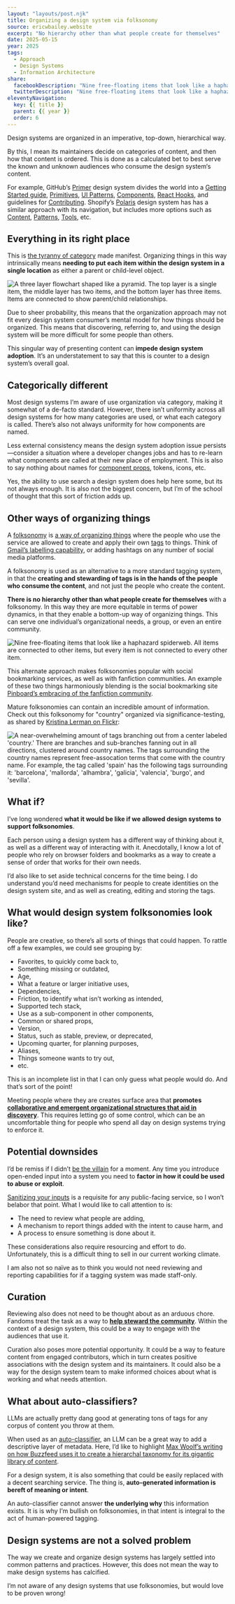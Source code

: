 ```yaml
---
layout: "layouts/post.njk"
title: Organizing a design system via folksonomy
source: ericwbailey.website
excerpt: "No hierarchy other than what people create for themselves"
date: 2025-05-15
year: 2025
tags:
  - Approach
  - Design Systems
  - Information Architecture
share:
  facebookDescription: "Nine free-floating items that look like a haphazard spiderweb. All items are connected to other items, but every item is not connected to every other item."
  twitterDescription: "Nine free-floating items that look like a haphazard spiderweb. All items are connected to other items, but every item is not connected to every other item."
eleventyNavigation:
  key: {{ title }}
  parent: {{ year }}
  order: 6
---
```


Design systems are organized in an imperative, top-down, hierarchical way.

By this, I mean its maintainers decide on categories of content, and then how that content is ordered. This is done as a calculated bet to best serve the known and unknown audiences who consume the design system‘s content.

For example, GitHub’s [Primer](https://primer.style/) design system divides the world into a [Getting Started guide](https://primer.style/product/getting-started/), [Primitives](https://primer.style/product/primitives/), [UI Patterns](https://primer.style/product/ui-patterns/), [Components](https://primer.style/product/components/), [React Hooks](https://primer.style/product/hooks/), and guidelines for [Contributing](https://primer.style/product/contribute/). Shopify’s [Polaris](https://polaris.shopify.com/) design system has has a similar approach with its navigation, but includes more options such as [Content](https://polaris.shopify.com/content), [Patterns](https://polaris.shopify.com/patterns), [Tools](https://polaris.shopify.com/tools), etc.

## Everything in its right place

This is [the tyranny of category](https://scottberkun.com/2012/the-tyranny-of-category/) made manifest. Organizing things in this way intrinsically means **needing to put each item within the design system in a single location** as either a parent or child-level object.

<picture>
  <source
    media="(prefers-color-scheme: dark)"
    srcset="{{ '/img/posts/organizing-a-design-system-via-folksonomy/category-on-dark.svg' | url }}">
  <img
    role="img"
    alt="A three layer flowchart shaped like a pyramid. The top layer is a single item, the middle layer has two items, and the bottom layer has three items. Items are connected to show parent/child relationships."
    src="{{ '/img/posts/organizing-a-design-system-via-folksonomy/category-on-light.svg' | url }}">
</picture>

Due to sheer probability, this means that the organization approach may not fit every design system consumer’s mental model for how things should be organized. This means that discovering, referring to, and using the design system will be more difficult for some people than others.

This singular way of presenting content can **impede design system adoption**. It’s an understatement to say that this is counter to a design system’s overall goal.

## Categorically different

Most design systems I’m aware of use organization via category, making it somewhat of a de-facto standard. However, there isn’t uniformity across all design systems for how many categories are used, or what each category is called. There’s also not always uniformity for how components are named.

Less external consistency means the design system adoption issue persists—consider a situation where a developer changes jobs and has to re-learn what components are called at their new place of employment. This is also to say nothing about names for [component props](https://react.dev/learn/passing-props-to-a-component), tokens, icons, etc.

Yes, the ability to use search a design system does help here some, but its not always enough. It is also not the biggest concern, but I’m of the school of thought that this sort of friction adds up.

## Other ways of organizing things

A [folksonomy](https://vanderwal.net/folksonomy.html) is [a way of organizing things](https://en.wikipedia.org/wiki/Folksonomy) where the people who use the service are allowed to create and apply their own [tags](https://en.wikipedia.org/wiki/Tag_(metadata)) to things. Think of [Gmail’s labelling capability](https://support.google.com/mail/answer/118708?hl=en&co=GENIE.Platform%3DDesktop), or adding hashtags on any number of social media platforms.

A folksonomy is used as an alternative to a more standard tagging system, in that the **creating and stewarding of tags is in the hands of the people who consume the content**, and not just the people who create the content.

**There is no hierarchy other than what people create for themselves** with a folksonomy. In this way they are more equitable in terms of power dynamics, in that they enable a bottom-up way of organizing things. This can serve one individual’s organizational needs, a group, or even an entire community.

<picture>
  <source
    media="(prefers-color-scheme: dark)"
    srcset="{{ '/img/posts/organizing-a-design-system-via-folksonomy/folksonomy-on-dark.svg' | url }}">
  <img
    role="img"
    alt="Nine free-floating items that look like a haphazard spiderweb. All items are connected to other items, but every item is not connected to every other item."
    src="{{ '/img/posts/organizing-a-design-system-via-folksonomy/folksonomy-on-light.svg' | url }}">
</picture>

This alternate approach makes folksonomies popular with social bookmarking services, as well as with fanfiction communities. An example of these two things harmoniously blending is the social bookmarking site [Pinboard’s embracing of the fanfiction community](https://idlewords.com/talks/fan_is_a_tool_using_animal.htm).

Mature folksonomies can contain an incredible amount of information. Check out this folksonomy for "country" organized via significance-testing, as shared by [Kristina Lerman on Flickr](https://www.flickr.com/photos/27318782@N03/3061589037/):

<img
  alt="A near-overwhelming amount of tags branching out from a center labeled 'country.' There are branches and sub-branches fanning out in all directions, clustered around country names. The tags surrounding the country names represent free-assocation terms that come with the country name. For example, the tag called 'spain' has the following tags surrounding it: 'barcelona', 'mallorda', 'alhambra', 'galicia', 'valencia', 'burgo', and 'sevilla'."
  loading="lazy"
  src="{{ '/img/posts/organizing-a-design-system-via-folksonomy/country-folksonomy-kristina-lerman.jpg' | url }}">

## What if?

I’ve long wondered **what it would be like if we allowed design systems to support folksonomies**.

Each person using a design system has a different way of thinking about it, as well as a different way of interacting with it. Anecdotally, I know a lot of people who rely on browser folders and bookmarks as a way to create a sense of order that works for their own needs.

I’d also like to set aside technical concerns for the time being. I do understand you’d need mechanisms for people to create identities on the design system site, and as well as creating, editing and storing the tags.

## What would design system folksonomies look like?

People are creative, so there’s all sorts of things that could happen. To rattle off a few examples, we could see grouping by:

- Favorites, to quickly come back to,
- Something missing or outdated,
- Age,
- What a feature or larger initiative uses,
- Dependencies,
- Friction, to identify what isn’t working as intended,
- Supported tech stack,
- Use as a sub-component in other components,
- Common or shared props,
- Version,
- Status, such as stable, preview, or deprecated,
- Upcoming quarter, for planning purposes,
- Aliases,
- Things someone wants to try out,
- etc.

This is an incomplete list in that I can only guess what people would do. And that’s sort of the point!

Meeting people where they are creates surface area that **promotes [collaborative and emergent organizational structures that aid in discovery](https://open.library.ubc.ca/soa/cIRcle/collections/facultyresearchandpublications/52383/items/1.0387156#downloadfiles)**. This requires letting go of some control, which can be an uncomfortable thing for people who spend all day on design systems trying to enforce it.

## Potential downsides

I’d be remiss if I didn’t [be the villain](https://24ways.org/2018/be-the-villain/) for a moment. Any time you introduce open-ended input into a system you need to **factor in how it could be used to abuse or exploit**.

[Sanitizing your inputs](https://xkcd.fyi/327) is a requisite for any public-facing service, so I won’t belabor that point. What I would like to call attention to is:

- The need to review what people are adding,
- A mechanism to report things added with the intent to cause harm, and
- A process to ensure something is done about it.

These considerations also require resourcing and effort to do. Unfortunately, this is a difficult thing to sell in our current working climate.

I am also not so naïve as to think you would not need reviewing and reporting capabilities for if a tagging system was made staff-only.

## Curation

Reviewing also does not need to be thought about as an arduous chore. Fandoms treat the task as a way to [**help steward the community**](https://thehistoryoftheweb.com/postscript/fandom-folksonomies-and-tagging-things-right/#:~:text=on%20the%20web.-,curated%20folksonomy,-The%20first%20feature). Within the context of a design system, this could be a way to engage with the audiences that use it.

Curation also poses more potential opportunity. It could be a way to feature content from engaged contributors, which in turn creates positive associations with the design system and its maintainers. It could also be a way for the design system team to make informed choices about what is working and what needs attention.

## What about auto-classifiers?

LLMs are actually pretty dang good at generating tons of tags for any corpus of content you throw at them.

When used as an [auto-classifier](https://www.poolparty.biz/learning-hub/tagging-101-what-is-auto-classification/), an LLM can be a great way to add a descriptive layer of metadata. Here, I’d like to highlight [Max Woolf’s writing on how Buzzfeed uses it to create a hierarchal taxonomy for its gigantic library of content](https://minimaxir.com/2025/05/llm-use/#llms-for-professional-problem-solving).

For a design system, it is also something that could be easily replaced with a decent searching service. The thing is, **auto-generated information is bereft of meaning or intent**.

An auto-classifier cannot answer **the underlying why** this information exists. It is is why I’m bullish on folksonomies, in that intent is integral to the act of human-powered tagging.

## Design systems are not a solved problem

The way we create and organize design systems has largely settled into common patterns and practices. However, this does not mean the way to make design systems has calcified.

I’m not aware of any design systems that use folksonomies, but would love to be proven wrong!
